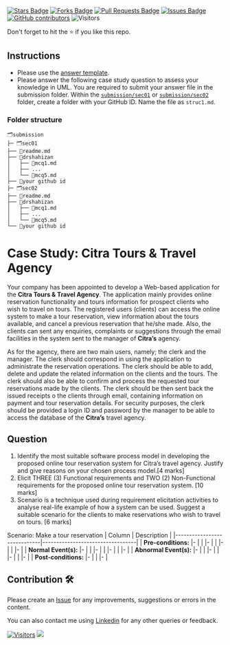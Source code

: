 <a href="https://github.com/drshahizan/software-engineering/stargazers"><img src="https://img.shields.io/github/stars/drshahizan/software-engineering" alt="Stars Badge"/></a>
<a href="https://github.com/drshahizan/software-engineering/network/members"><img src="https://img.shields.io/github/forks/drshahizan/software-engineering" alt="Forks Badge"/></a>
<a href="https://github.com/drshahizan/software-engineering/pulls"><img src="https://img.shields.io/github/issues-pr/drshahizan/software-engineering" alt="Pull Requests Badge"/></a>
<a href="https://github.com/drshahizan/software-engineering"><img src="https://img.shields.io/github/issues/drshahizan/software-engineering" alt="Issues Badge"/></a>
<a href="https://github.com/drshahizan/software-engineering/graphs/contributors"><img alt="GitHub contributors" src="https://img.shields.io/github/contributors/drshahizan/software-engineering?color=2b9348"></a>
![Visitors](https://api.visitorbadge.io/api/visitors?path=https%3A%2F%2Fgithub.com%2Fdrshahizan%2Fsoftware-engineering&labelColor=%23d9e3f0&countColor=%23697689&style=flat)

Don't forget to hit the :star: if you like this repo.

## Instructions
- Please use the [answer template](temp_struc.md).
- Please answer the following case study question to assess your knowledge in UML. You are required to submit your answer file in the submission folder. Within the [`submission/sec01`](../uml/submission/sec01) or [`submission/sec02`](../uml/submission/sec02) folder, create a folder with your GitHub ID. Name the file as `struc1.md`.

### Folder structure

```
🗂️submission
├─ 🗂️sec01
├── 📄readme.md
├── 📁drshahizan
│   ├── 📄mcq1.md
│   ├── ...
│   └── 📄mcq5.md
├── 📁your github id
├─ 🗂️sec02
├── 📄readme.md
├── 📁drshahizan
│   ├── 📄mcq1.md
│   ├── ...
│   └── 📄mcq5.md
└── 📁your github id
```

# Case Study: Citra Tours & Travel Agency

Your company has been appointed to develop a Web-based application for the **Citra Tours & Travel Agency**. The application mainly provides online reservation functionality and tours information for prospect clients who wish to travel on tours. The registered users (clients) can access the online system to make a tour reservation, view information about the tours available, and cancel a previous reservation that he/she made. Also, the clients can sent any enquiries, complaints or suggestions through the email facilities in the system sent to the manager of **Citra’s** agency. 

As for the agency, there are two main users, namely; the clerk and the manager. The clerk should correspond in using the application to administrate the reservation operations. The clerk should be able to add, delete and update the related information on the clients and the tours. The clerk should also be able to confirm and process the requested tour reservations made by the clients. The clerk should be then sent back the issued receipts o the clients through email, containing information on payment and tour reservation details. For security purposes, the clerk should be provided a login ID and password by the manager to be able to access the database of the **Citra’s** travel agency.

## Question
1. Identify the most suitable software process model in developing the proposed online tour reservation system for Citra’s travel agency. Justify and give reasons on your chosen process model.[4 marks]
2. Elicit THREE (3) Functional requirements and TWO (2) Non-Functional requirements for the proposed online tour reservation system. [10 marks]
3. Scenario is a technique used during requirement elicitation activities to analyse real-life example of how a system can be used. Suggest a suitable scenario for the clients to make reservations who wish to travel on tours. [6 marks]

Scenario: Make a tour reservation
| Column | Description |
|-----------------------------|----------------------------------|
| **Pre-conditions:**         |-  |
|        |-  |
|        |-  |
|                             |-  |
| **Normal Event(s):**        |-  |
|                             |-  |
|                             |-  |
|                             |-  |
| **Abnormal Event(s):**      |-  |
|                             |-  |
|                             |-  |
|                             |-  |
| **Post-conditions:**        |-  |
|                             |-  |




## Contribution 🛠️
Please create an [Issue](https://github.com/drshahizan/software-engineering/issues) for any improvements, suggestions or errors in the content.

You can also contact me using [Linkedin](https://www.linkedin.com/in/drshahizan/) for any other queries or feedback.

[![Visitors](https://api.visitorbadge.io/api/visitors?path=https%3A%2F%2Fgithub.com%2Fdrshahizan&labelColor=%23697689&countColor=%23555555&style=plastic)](https://visitorbadge.io/status?path=https%3A%2F%2Fgithub.com%2Fdrshahizan)
![](https://hit.yhype.me/github/profile?user_id=81284918)






